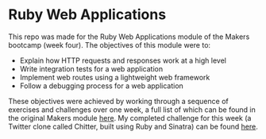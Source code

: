 # Ruby Web Applications

This repo was made for the Ruby Web Applications module of the Makers bootcamp (week four). The objectives of this module were to:

- Explain how HTTP requests and responses work at a high level
- Write integration tests for a web application
- Implement web routes using a lightweight web framework
- Follow a debugging process for a web application

These objectives were achieved by working through a sequence of exercises and challenges over one week, a full list of which can be found in the original Makers module [here](https://github.com/makersacademy/web-applications). My completed challenge for this week (a Twitter clone called Chitter, built using Ruby and Sinatra) can be found [here](https://github.com/atcq9876/chitter-challenge).
